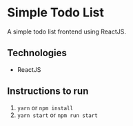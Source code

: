 # Simple Todo List

A simple todo list frontend using ReactJS. 

## Technologies

- ReactJS

## Instructions to run

1. `yarn` or `npm install`
2. `yarn start` or `npm run start`


